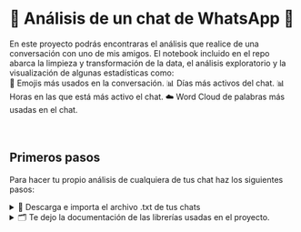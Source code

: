 # 📱 Análisis de un chat de WhatsApp 🙊  

En este proyecto podrás encontraras el análisis que realice de una conversación con uno de mis amigos. El notebook incluido en el repo abarca la limpieza y transformación de la data, el análisis exploratorio y la visualización de algunas estadísticas como:
<br>
    🤔 Emojis más usados en la conversación.
    📊 Días más activos del chat.
    📊 Horas en las que está más activo el chat.
    ☁️ Word Cloud de palabras más usadas  en el chat.
<br><br><br> 

## Primeros pasos
Para hacer tu propio análisis de cualquiera de tus chat haz los siguientes pasos:
<details>
  <summary>📱 Descarga e importa el archivo .txt de tus chats </summary>
    <ol>
    <li> Ve a la chat que quieras analizar, ya sea de un contacto o de un grupo<img src="https://private-user-images.githubusercontent.com/68626833/311441917-3613f578-4627-4b4c-950e-fb9d9b7b7591.jpeg?jwt=eyJhbGciOiJIUzI1NiIsInR5cCI6IkpXVCJ9.eyJpc3MiOiJnaXRodWIuY29tIiwiYXVkIjoicmF3LmdpdGh1YnVzZXJjb250ZW50LmNvbSIsImtleSI6ImtleTUiLCJleHAiOjE3MDk5OTMyOTYsIm5iZiI6MTcwOTk5Mjk5NiwicGF0aCI6Ii82ODYyNjgzMy8zMTE0NDE5MTctMzYxM2Y1NzgtNDYyNy00YjRjLTk1MGUtZmI5ZDliN2I3NTkxLmpwZWc_WC1BbXotQWxnb3JpdGhtPUFXUzQtSE1BQy1TSEEyNTYmWC1BbXotQ3JlZGVudGlhbD1BS0lBVkNPRFlMU0E1M1BRSzRaQSUyRjIwMjQwMzA5JTJGdXMtZWFzdC0xJTJGczMlMkZhd3M0X3JlcXVlc3QmWC1BbXotRGF0ZT0yMDI0MDMwOVQxNDAzMTZaJlgtQW16LUV4cGlyZXM9MzAwJlgtQW16LVNpZ25hdHVyZT1iZWVlZjUxZTVhM2QyN2Y2MmJjYzAzNzk3NGNhYTNhYjQzOTRkYWI2NzcxMzI3YjFjYmEwMTc5NzY5NGUzNzdkJlgtQW16LVNpZ25lZEhlYWRlcnM9aG9zdCZhY3Rvcl9pZD0wJmtleV9pZD0wJnJlcG9faWQ9MCJ9.vKVcjhHRdLWeI6DBNMu-yz8pdUpKanp9TB8YS0DBkhA" width="150" alt="Competencias" />
    <li>Selecciona la opción <em>sin archivos</em><img src="https://private-user-images.githubusercontent.com/68626833/311441916-f6c4e9cb-c674-45ae-92a1-d71e4896005b.jpeg?jwt=eyJhbGciOiJIUzI1NiIsInR5cCI6IkpXVCJ9.eyJpc3MiOiJnaXRodWIuY29tIiwiYXVkIjoicmF3LmdpdGh1YnVzZXJjb250ZW50LmNvbSIsImtleSI6ImtleTUiLCJleHAiOjE3MDk5OTMyOTYsIm5iZiI6MTcwOTk5Mjk5NiwicGF0aCI6Ii82ODYyNjgzMy8zMTE0NDE5MTYtZjZjNGU5Y2ItYzY3NC00NWFlLTkyYTEtZDcxZTQ4OTYwMDViLmpwZWc_WC1BbXotQWxnb3JpdGhtPUFXUzQtSE1BQy1TSEEyNTYmWC1BbXotQ3JlZGVudGlhbD1BS0lBVkNPRFlMU0E1M1BRSzRaQSUyRjIwMjQwMzA5JTJGdXMtZWFzdC0xJTJGczMlMkZhd3M0X3JlcXVlc3QmWC1BbXotRGF0ZT0yMDI0MDMwOVQxNDAzMTZaJlgtQW16LUV4cGlyZXM9MzAwJlgtQW16LVNpZ25hdHVyZT05NWMzZmZjZjQxZTRkMDdmMzZhNTkyMWQyZDNjNDU0NzMzYTEzYWY3MzJmNWJiYzViM2Y1ZGJhZjhiNTJiZDdlJlgtQW16LVNpZ25lZEhlYWRlcnM9aG9zdCZhY3Rvcl9pZD0wJmtleV9pZD0wJnJlcG9faWQ9MCJ9.DxX3lN8BWehGxtO1J96t2LZeo--Sf4ReS0iWwjTdhnE" width="150" alt="Competencias" />
    <li>Por ultimo selecciona un contacto o a ti mismo para enviar el arvicho y asi poder descargarlo por WhatsApp Web   <img src="https://private-user-images.githubusercontent.com/68626833/311441914-ed16cb88-4460-4e47-a1e8-afe021dba12e.jpeg?jwt=eyJhbGciOiJIUzI1NiIsInR5cCI6IkpXVCJ9.eyJpc3MiOiJnaXRodWIuY29tIiwiYXVkIjoicmF3LmdpdGh1YnVzZXJjb250ZW50LmNvbSIsImtleSI6ImtleTUiLCJleHAiOjE3MDk5OTMyOTYsIm5iZiI6MTcwOTk5Mjk5NiwicGF0aCI6Ii82ODYyNjgzMy8zMTE0NDE5MTQtZWQxNmNiODgtNDQ2MC00ZTQ3LWExZTgtYWZlMDIxZGJhMTJlLmpwZWc_WC1BbXotQWxnb3JpdGhtPUFXUzQtSE1BQy1TSEEyNTYmWC1BbXotQ3JlZGVudGlhbD1BS0lBVkNPRFlMU0E1M1BRSzRaQSUyRjIwMjQwMzA5JTJGdXMtZWFzdC0xJTJGczMlMkZhd3M0X3JlcXVlc3QmWC1BbXotRGF0ZT0yMDI0MDMwOVQxNDAzMTZaJlgtQW16LUV4cGlyZXM9MzAwJlgtQW16LVNpZ25hdHVyZT01NTA0MzhlNzQxZDIyNDEzNTk4MmEyNGVlZTA0MGYyZTQ2MzljYjY1ZTBjNDM0MTkyYjU2ZWEyNTIxMWFiZjBiJlgtQW16LVNpZ25lZEhlYWRlcnM9aG9zdCZhY3Rvcl9pZD0wJmtleV9pZD0wJnJlcG9faWQ9MCJ9.YMQxWkQypuSjPVJ7wu-HrzQdY0LayCuywl312D3d66s" width="150" alt="Competencias" />


  </ol>
</details>

<details>
  <summary>🗂️ Te dejo la documentación de las librerías usadas en el proyecto. </summary>
  <lu>
    <li> <a href="https://docs.python.org/es/3/library/re.html#regular-expression-objects)
  [This link](http://example.net/">Re, para expresiones regulares</a>
    <li> <a href="https://carpedm20.github.io/emoji/docs/">Emoji</a> 
  </lu>
</details>